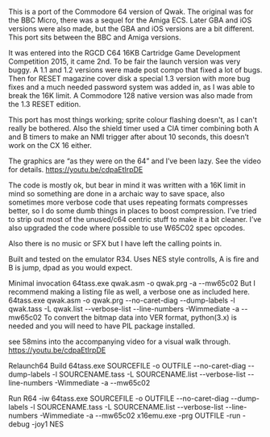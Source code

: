 This is a port of the Commodore 64 version of Qwak. The original was for the BBC Micro, there was a sequel for the Amiga ECS. Later GBA and iOS versions were also made, but the GBA and iOS versions are a bit different. This port sits between the BBC and Amiga versions. 

It was entered into the RGCD C64 16KB Cartridge Game Development Competition 2015, it came 2nd. To be fair the launch version was very buggy. A 1.1 and 1.2 versions were made post compo that fixed a lot of bugs. Then for RESET magazine cover disk a special 1.3 version with more bug fixes and a much needed password system was added in, as I was able to break the 16K limit. A Commodore 128 native version was also made from the 1.3 RESET edition. 

This port has most things working; sprite colour flashing doesn't, as I can't really be bothered. Also the shield timer used a CIA timer combining both A and B timers to make an NMI trigger after about 10 seconds, this doesn’t work on the CX 16 either. 

The graphics are “as they were on the 64” and I’ve been lazy. See the video for details. https://youtu.be/cdpaEtIrpDE

The code is mostly ok, but bear in mind it was written with a 16K limit in mind so something are done in a archaic way to save space, also sometimes more verbose code that uses repeating formats compresses better, so I do some dumb things in places to boost compression. I’ve tried to strip out most of the unused/c64 centric stuff to make it a bit cleaner. I’ve also upgraded the code where possible to use W65C02 spec opcodes. 

Also there is no music or SFX but I have left the calling points in. 

Built and tested on the emulator R34. 
Uses NES style controlls, A is fire and B is jump, dpad as you would expect.

Minimal invocation 
64tass.exe qwak.asm -o qwak.prg -a --mw65c02
But I recommend making a listing file as well, a verbose one as included here. 
64tass.exe qwak.asm -o qwak.prg --no-caret-diag --dump-labels -l qwak.tass -L qwak.list --verbose-list --line-numbers -Wimmediate -a --mw65c02
To convert the bitmap data into VER format, python(3.x) is needed and you will need to have PIL package installed.

see 58mins into the accompanying video for a visual walk through. https://youtu.be/cdpaEtIrpDE

Relaunch64 
Build 
64tass.exe SOURCEFILE -o OUTFILE --no-caret-diag --dump-labels -l SOURCENAME.tass -L SOURCENAME.list --verbose-list --line-numbers -Wimmediate -a --mw65c02 

Run
R64 -iw
64tass.exe SOURCEFILE -o OUTFILE --no-caret-diag --dump-labels -l SOURCENAME.tass -L SOURCENAME.list --verbose-list --line-numbers -Wimmediate -a --mw65c02
<path to emulator here>x16emu.exe -prg OUTFILE -run -debug -joy1 NES
